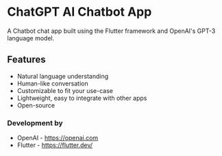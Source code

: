 # ChatGPT AI Chatbot App


<p>
A Chatbot chat app built using the Flutter framework and OpenAI's GPT-3 language model.
</p>

## Features

- Natural language understanding
- Human-like conversation
- Customizable to fit your use-case
- Lightweight, easy to integrate with other apps
- Open-source



### Development by

- OpenAI - https://openai.com
- Flutter - https://flutter.dev/
